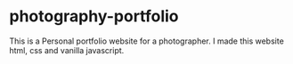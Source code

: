 # photography-portfolio
This is a Personal portfolio website for a photographer.
I  made this website html, css and vanilla javascript.

